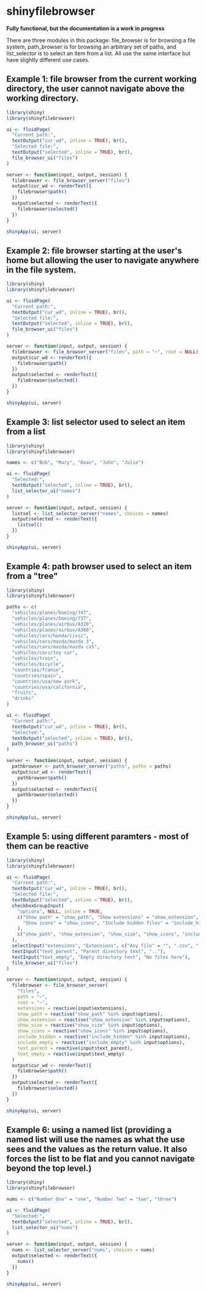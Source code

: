 # shinyfilebrowser

**Fully functional, but the documentation is a work in progress**

There are three modules in this package: file_browser is for browsing a file system, path_browser is for browsing an arbitrary set of paths, and list_selector is to select an item from a list. All use the same interface but have slightly different use cases.

## Example 1: file browser from the current working directory, the user cannot navigate above the working directory.

```r
library(shiny)
library(shinyfilebrowser)

ui <- fluidPage(
  "Current path:",
  textOutput("cur_wd", inline = TRUE), br(),
  "Selected file:",
  textOutput("selected", inline = TRUE), br(),
  file_browser_ui("files")
)

server <- function(input, output, session) {
  filebrowser <- file_browser_server("files")
  output$cur_wd <- renderText({
    filebrowser$path()
  })
  output$selected <- renderText({
    filebrowser$selected()
  })
}

shinyApp(ui, server)
```

## Example 2: file browser starting at the user's home but allowing the user to navigate anywhere in the file system.

```r
library(shiny)
library(shinyfilebrowser)

ui <- fluidPage(
  "Current path:",
  textOutput("cur_wd", inline = TRUE), br(),
  "Selected file:",
  textOutput("selected", inline = TRUE), br(),
  file_browser_ui("files")
)

server <- function(input, output, session) {
  filebrowser <- file_browser_server("files", path = "~", root = NULL)
  output$cur_wd <- renderText({
    filebrowser$path()
  })
  output$selected <- renderText({
    filebrowser$selected()
  })
}

shinyApp(ui, server)
```

## Example 3: list selector used to select an item from a list

```r
library(shiny)
library(shinyfilebrowser)

names <- c("Bob", "Mary", "Dean", "John", "Julie")

ui <- fluidPage(
  "Selected:",
  textOutput("selected", inline = TRUE), br(),
  list_selector_ui("names")
)

server <- function(input, output, session) {
  listsel <- list_selector_server("names", choices = names)
  output$selected <- renderText({
    listsel()
  })
}

shinyApp(ui, server)
```

## Example 4: path browser used to select an item from a "tree"

```r
library(shiny)
library(shinyfilebrowser)

paths <- c(
  "vehicles/planes/boeing/747",
  "vehicles/planes/boeing/737",
  "vehicles/planes/airbus/A320",
  "vehicles/planes/airbus/A380",
  "vehicles/cars/honda/civic",
  "vehicles/cars/mazda/mazda 3",
  "vehicles/cars/mazda/mazda cx5",
  "vehicles/cars/toy car",
  "vehicles/train",
  "vehicles/bicycle",
  "countries/france",
  "countries/spain",
  "countries/usa/new york",
  "countries/usa/california",
  "fruits",
  "drinks"
)

ui <- fluidPage(
  "Current path:",
  textOutput("cur_wd", inline = TRUE), br(),
  "Selected:",
  textOutput("selected", inline = TRUE), br(),
  path_browser_ui("paths")
)

server <- function(input, output, session) {
  pathbrowser <- path_browser_server("paths", paths = paths)
  output$cur_wd <- renderText({
    pathbrowser$path()
  })
  output$selected <- renderText({
    pathbrowser$selected()
  })
}

shinyApp(ui, server)
```

## Example 5: using different paramters - most of them can be reactive

```r
library(shiny)
library(shinyfilebrowser)

ui <- fluidPage(
  "Current path:",
  textOutput("cur_wd", inline = TRUE), br(),
  "Selected file:",
  textOutput("selected", inline = TRUE), br(),
  checkboxGroupInput(
    "options", NULL, inline = TRUE,
    c("Show path" = "show_path", "Show extensions" = "show_extension", "Show file size" = "show_size",
      "Show icons" = "show_icons", "Include hidden files" = "include_hidden", "Include empty files" = "include_empty"
    ),
    c("show_path", "show_extension", "show_size", "show_icons", "include_hidden", "include_empty")
  ),
  selectInput("extensions", "Extensions", c("Any file" = "", ".csv", ".R", ".xlsx", ".md"), multiple = TRUE),
  textInput("text_parent", "Parent directory text", ".."),
  textInput("text_empty", "Empty directory text", "No files here"),
  file_browser_ui("files")
)

server <- function(input, output, session) {
  filebrowser <- file_browser_server(
    "files",
    path = "~",
    root = "~",
    extensions = reactive(input$extensions),
    show_path = reactive("show_path" %in% input$options),
    show_extension = reactive("show_extension" %in% input$options),
    show_size = reactive("show_size" %in% input$options),
    show_icons = reactive("show_icons" %in% input$options),
    include_hidden = reactive("include_hidden" %in% input$options),
    include_empty = reactive("include_empty" %in% input$options),
    text_parent = reactive(input$text_parent),
    text_empty = reactive(input$text_empty)
  )
  output$cur_wd <- renderText({
    filebrowser$path()
  })
  output$selected <- renderText({
    filebrowser$selected()
  })
}

shinyApp(ui, server)
```

## Example 6: using a named list (providing a named list will use the names as what the use sees and the values as the return value. It also forces the list to be flat and you cannot navigate beyond the top level.)

```r
library(shiny)
library(shinyfilebrowser)

nums <- c("Number One" = "one", "Number Two" = "two", "three")

ui <- fluidPage(
  "Selected:",
  textOutput("selected", inline = TRUE), br(),
  list_selector_ui("nums")
)

server <- function(input, output, session) {
  nums <- list_selector_server("nums", choices = nums)
  output$selected <- renderText({
    nums()
  })
}

shinyApp(ui, server)
```

